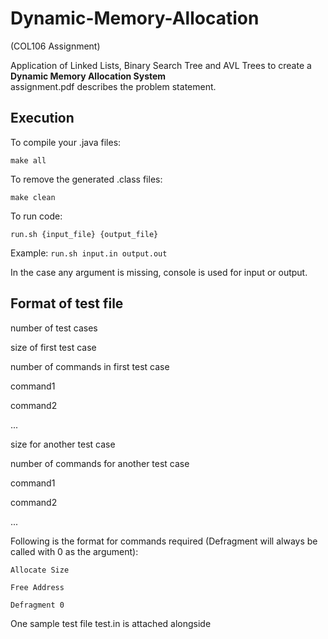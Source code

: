 # Dynamic-Memory-Allocation
(COL106 Assignment)

Application of Linked Lists, Binary Search Tree and AVL Trees to create a **Dynamic Memory Allocation System**\
assignment.pdf describes the problem statement.

## Execution
To compile your .java files:

```make all```

To remove the generated .class files:

```make clean```

To run code:

```run.sh {input_file} {output_file}```

Example:
```run.sh input.in output.out```

In the case any argument is missing, console is used for input or output.


## Format of test file

number of test cases

size of first test case

number of commands in first test case

command1

command2

...

size for another test case

number of commands for another test case

command1

command2

...


Following is the format for commands required (Defragment will always be called with 0 as the argument):

```Allocate Size```

```Free Address```

```Defragment 0```

One sample test file test.in is attached alongside
